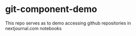 # git-component-demo
This repo serves as to demo accessing github repositories in nextjournal.com notebooks
